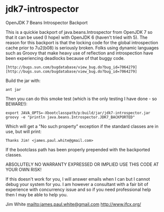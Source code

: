 jdk7-introspector
=================

OpenJDK 7 Beans Introspector Backport

This is a quickie backport of java.beans.Introspector from OpenJDK
7 so that it can be used (I hope) with OpenJDK 6 (haven't tried
with 5).  The reason for this backport is that the locking code
for the global introspection cache prior to 7u2(b08) is seriously
broken.  Folks using dynamic languages such as Groovy that make
heavy use of reflection and introspection have been experiencing
deadlocks because of that buggy code.

	[http://bugs.sun.com/bugdatabase/view_bug.do?bug_id=7064279][http://bugs.sun.com/bugdatabase/view_bug.do?bug_id=7064279]

Build the jar with:

	ant jar
	
Then you can do this smoke test (which is the only testing I have
done - so BEWARE!):

	export JAVA_OPTS=-Xbootclasspath/p:build/jar/jdk7-introspector.jar 
	groovy -e "println java.beans.Introspector.JDK7_BACKPORTED"

Which will get a "No such property" exception if the standard
classes are in use, but will print:

	Thanks Jim! <james.paul.white@gmail.com>

If the bootclass path has been properly prepended with the
backported classes.

ABSOLUTELY NO WARRANTY EXPRESSED OR IMPLIED
USE THIS CODE AT YOUR OWN RISK!

If this doesn't work for you, I will answer emails when I can but
I cannot debug your system for you. I am however a consultant with
a fair bit of experience with concurrency issue and so if you need 
professional help then I may be able to help you.

Jim White <mailto:james.paul.white@gmail.com>
http://www.ifcx.org/
